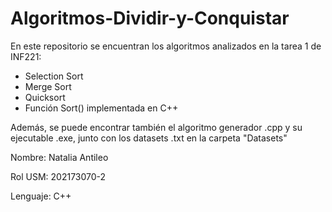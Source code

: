 # Algoritmos-Dividir-y-Conquistar
En este repositorio se encuentran los algoritmos analizados en la tarea 1 de INF221:
- Selection Sort
- Merge Sort
- Quicksort
- Función Sort() implementada en C++
  
Además, se puede encontrar también el algoritmo generador .cpp y su ejecutable .exe, junto con los datasets .txt en la carpeta "Datasets"

Nombre: Natalia Antileo

Rol USM: 202173070-2

Lenguaje: C++
